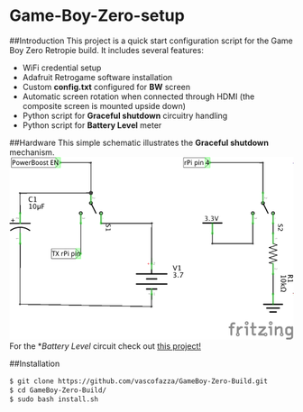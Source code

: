 # Game-Boy-Zero-setup
##Introduction
This project is a quick start configuration script for the Game Boy Zero Retropie build.
It includes several features:

*  WiFi credential setup
*  Adafruit Retrogame software installation
*  Custom **config.txt** configured for **BW** screen
*  Automatic screen rotation when connected through HDMI (the composite screen is mounted upside down)
*  Python script for **Graceful shutdown** circuitry handling
*  Python script for **Battery Level** meter

##Hardware
This simple schematic illustrates the **Graceful shutdown** mechanism.
![Graceful shutdown](/schematics/graceful_shutdown.png)
For the **Battery Level* circuit check out [this project!](https://github.com/vascofazza/)

##Installation
```
$ git clone https://github.com/vascofazza/GameBoy-Zero-Build.git
$ cd GameBoy-Zero-Build/
$ sudo bash install.sh
```

